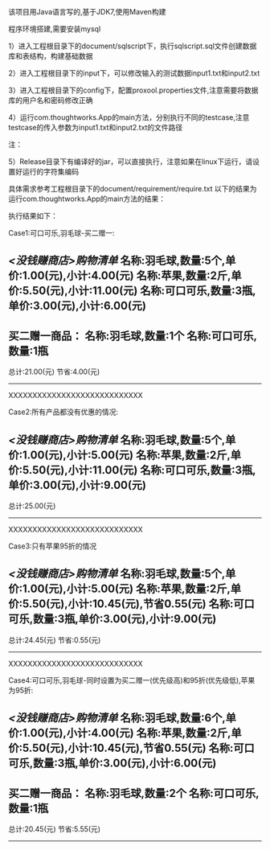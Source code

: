 该项目用Java语言写的,基于JDK7,使用Maven构建

程序环境搭建,需要安装mysql

1）进入工程根目录下的document/sqlscript下，执行sqlscript.sql文件创建数据库和表结构，构建基础数据

2）进入工程根目录下的input下，可以修改输入的测试数据input1.txt和input2.txt

3）进入工程根目录下的config下，配置proxool.properties文件,注意需要将数据库的用户名和密码修改正确

4）运行com.thoughtworks.App的main方法，分别执行不同的testcase,注意testcase的传入参数为input1.txt和input2.txt的文件路径

注：

5）Release目录下有编译好的jar，可以直接执行，注意如果在linux下运行，请设置好运行的字符集编码

具体需求参考工程根目录下的document/requirement/require.txt
以下的结果为运行com.thoughtworks.App的main方法的结果：

执行结果如下：

Case1:可口可乐,羽毛球-买二赠一:

***<没钱赚商店>购物清单***
名称:羽毛球,数量:5个,单价:1.00(元),小计:4.00(元)
名称:苹果,数量:2斤,单价:5.50(元),小计:11.00(元)
名称:可口可乐,数量:3瓶,单价:3.00(元),小计:6.00(元)
----------------------
买二赠一商品：
名称:羽毛球,数量:1个
名称:可口可乐,数量:1瓶
----------------------
总计:21.00(元)
节省:4.00(元)
**********************

XXXXXXXXXXXXXXXXXXXXXXXXXXXX

Case2:所有产品都没有优惠的情况:

***<没钱赚商店>购物清单***
名称:羽毛球,数量:5个,单价:1.00(元),小计:5.00(元)
名称:苹果,数量:2斤,单价:5.50(元),小计:11.00(元)
名称:可口可乐,数量:3瓶,单价:3.00(元),小计:9.00(元)
----------------------
总计:25.00(元)
**********************

XXXXXXXXXXXXXXXXXXXXXXXXXXXX

Case3:只有苹果95折的情况

***<没钱赚商店>购物清单***
名称:羽毛球,数量:5个,单价:1.00(元),小计:5.00(元)
名称:苹果,数量:2斤,单价:5.50(元),小计:10.45(元),节省0.55(元)
名称:可口可乐,数量:3瓶,单价:3.00(元),小计:9.00(元)
----------------------
总计:24.45(元)
节省:0.55(元)
**********************

XXXXXXXXXXXXXXXXXXXXXXXXXXXX

Case4:可口可乐,羽毛球-同时设置为买二赠一(优先级高)和95折(优先级低),苹果为95折:

***<没钱赚商店>购物清单***
名称:羽毛球,数量:6个,单价:1.00(元),小计:4.00(元)
名称:苹果,数量:2斤,单价:5.50(元),小计:10.45(元),节省0.55(元)
名称:可口可乐,数量:3瓶,单价:3.00(元),小计:6.00(元)
----------------------
买二赠一商品：
名称:羽毛球,数量:2个
名称:可口可乐,数量:1瓶
----------------------
总计:20.45(元)
节省:5.55(元)
**********************

